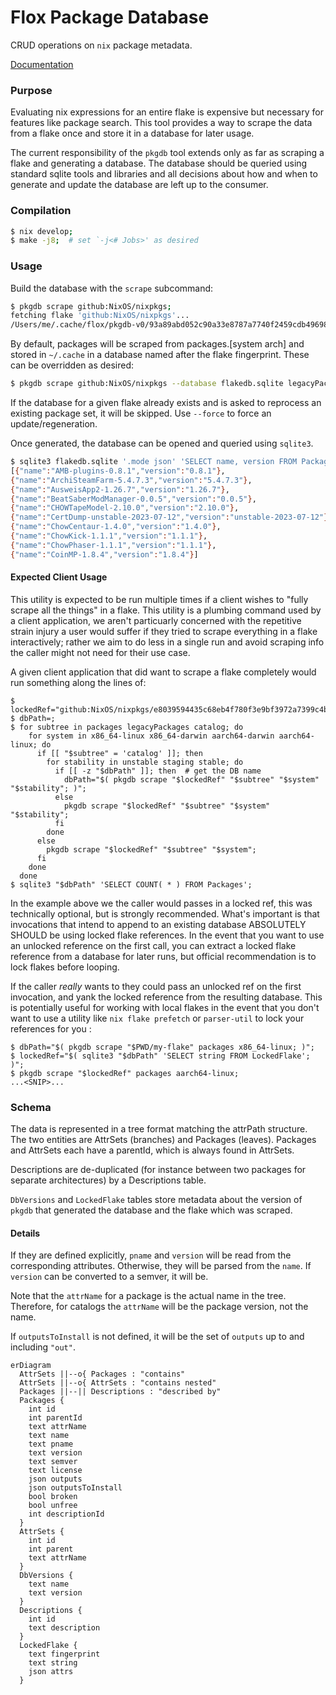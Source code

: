 # Flox Package Database

CRUD operations on `nix` package metadata.

[Documentation](https://flox.github.io/pkgdb/index.html)

### Purpose

Evaluating nix expressions for an entire flake is expensive but necessary for features like package search. This tool provides a way to scrape the data from a flake once and store it in a database for later usage.

The current responsibility of the `pkgdb` tool extends only as far as scraping a flake and generating a database. The database should be queried using standard sqlite tools and libraries and all decisions about how and when to generate and update the database are left up to the consumer.

### Compilation

```bash
$ nix develop;
$ make -j8;  # set `-j<# Jobs>' as desired
```

### Usage

Build the database with the `scrape` subcommand:

```bash
$ pkgdb scrape github:NixOS/nixpkgs;
fetching flake 'github:NixOS/nixpkgs'...
/Users/me/.cache/flox/pkgdb-v0/93a89abd052c90a33e8787a7740f2459cdb496980848011ae708b0de1bbfac82.sqlite
```

By default, packages will be scraped from packages.[system arch] and stored in `~/.cache` in a database named after the flake fingerprint. These can be overridden as desired:

```bash
$ pkgdb scrape github:NixOS/nixpkgs --database flakedb.sqlite legacyPackages aarch64-darwin
```

If the database for a given flake already exists and is asked to reprocess an existing package set, it will be skipped. Use `--force` to force an update/regeneration.

Once generated, the database can be opened and queried using `sqlite3`.

```bash
$ sqlite3 flakedb.sqlite '.mode json' 'SELECT name, version FROM Packages LIMIT 10';
[{"name":"AMB-plugins-0.8.1","version":"0.8.1"},
{"name":"ArchiSteamFarm-5.4.7.3","version":"5.4.7.3"},
{"name":"AusweisApp2-1.26.7","version":"1.26.7"},
{"name":"BeatSaberModManager-0.0.5","version":"0.0.5"},
{"name":"CHOWTapeModel-2.10.0","version":"2.10.0"},
{"name":"CertDump-unstable-2023-07-12","version":"unstable-2023-07-12"},
{"name":"ChowCentaur-1.4.0","version":"1.4.0"},
{"name":"ChowKick-1.1.1","version":"1.1.1"},
{"name":"ChowPhaser-1.1.1","version":"1.1.1"},
{"name":"CoinMP-1.8.4","version":"1.8.4"}]
```

#### Expected Client Usage
This utility is expected to be run multiple times if a client wishes to "fully scrape all the things" in a flake.
This utility is a plumbing command used by a client application, we aren't particuarly concerned with the repetitive
strain injury a user would suffer if they tried to scrape everything in a flake interactively; rather we aim to do
less in a single run and avoid scraping info the caller might not need for their use case.

A given client application that did want to scrape a flake completely would run something along the lines of:
```shell
$ lockedRef="github:NixOS/nixpkgs/e8039594435c68eb4f780f3e9bf3972a7399c4b1";
$ dbPath=;
$ for subtree in packages legacyPackages catalog; do
    for system in x86_64-linux x86_64-darwin aarch64-darwin aarch64-linux; do
      if [[ "$subtree" = 'catalog' ]]; then
        for stability in unstable staging stable; do
          if [[ -z "$dbPath" ]]; then  # get the DB name
            dbPath="$( pkgdb scrape "$lockedRef" "$subtree" "$system" "$stability"; )";
          else
            pkgdb scrape "$lockedRef" "$subtree" "$system" "$stability";
          fi
        done
      else
        pkgdb scrape "$lockedRef" "$subtree" "$system";
      fi
    done
  done
$ sqlite3 "$dbPath" 'SELECT COUNT( * ) FROM Packages';
```
In the example above we the caller would passes in a locked ref, this was technically optional, but is strongly recommended.
What's important is that invocations that intend to append to an existing database ABSOLUTELY SHOULD be using
locked flake references.
In the event that you want to use an unlocked reference on the first call, you can extract a locked flake reference from a
database for later runs, but official recommendation is to lock flakes before looping.

If the caller _really_ wants to they could pass an unlocked ref on the first invocation, and yank the locked reference from
the resulting database.
This is potentially useful for working with local flakes in the event that you don't want to use a utility like
`nix flake prefetch` or `parser-util` to lock your references for you :
```shell
$ dbPath="$( pkgdb scrape "$PWD/my-flake" packages x86_64-linux; )";
$ lockedRef="$( sqlite3 "$dbPath" 'SELECT string FROM LockedFlake'; )";
$ pkgdb scrape "$lockedRef" packages aarch64-linux;
...<SNIP>...
```

### Schema

The data is represented in a tree format matching the attrPath structure.
The two entities are AttrSets (branches) and Packages (leaves). Packages and AttrSets each have a parentId, which is always found in AttrSets.

Descriptions are de-duplicated (for instance between two packages for separate architectures) by a Descriptions table.

`DbVersions` and `LockedFlake` tables store metadata about the version of `pkgdb` that generated the database and the flake which was scraped.

#### Details

If they are defined explicitly, `pname` and `version` will be read from the corresponding attributes. Otherwise, they will be parsed from the `name`. If `version` can be converted to a semver, it will be.

Note that the `attrName` for a package is the actual name in the tree. Therefore, for catalogs the `attrName` will be the package version, not the name.

If `outputsToInstall` is not defined, it will be the set of `outputs` up to and including `"out"`.

```mermaid
erDiagram
  AttrSets ||--o{ Packages : "contains"
  AttrSets ||--o{ AttrSets : "contains nested"
  Packages ||--|| Descriptions : "described by"
  Packages {
    int id
    int parentId
    text attrName
    text name
    text pname
    text version
    text semver
    text license
    json outputs
    json outputsToInstall
    bool broken
    bool unfree
    int descriptionId
  }
  AttrSets {
    int id
    int parent
    text attrName
  }
  DbVersions {
    text name
    text version
  }
  Descriptions {
    int id
    text description
  }
  LockedFlake {
    text fingerprint
    text string
    json attrs
  }
```
